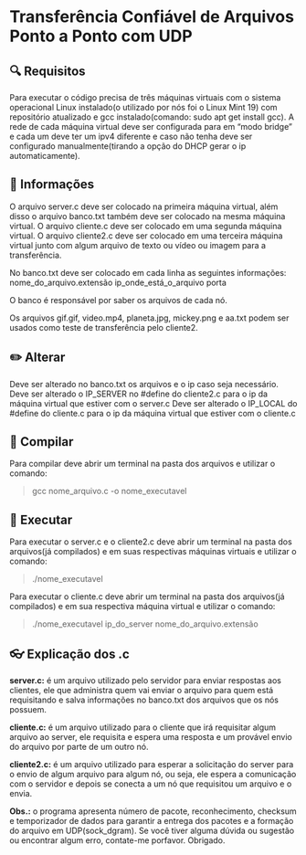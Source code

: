 # Transferência Confiável de Arquivos Ponto a Ponto com UDP

## :mag: Requisitos
Para executar o código precisa de três máquinas virtuais com o sistema operacional Linux instalado(o utilizado por nós foi o Linux Mint 19) com repositório atualizado e gcc instalado(comando: sudo apt get install gcc). A rede de cada máquina virtual deve ser configurada para em “modo bridge” e cada um deve ter um ipv4 diferente e caso não tenha deve ser configurado manualmente(tirando a opção do DHCP gerar o ip automaticamente).

## :bell: Informações
O arquivo server.c deve ser colocado na primeira máquina virtual, além disso o arquivo banco.txt também deve ser colocado na mesma máquina virtual.
O arquivo cliente.c deve ser colocado em uma segunda máquina virtual.
O arquivo cliente2.c deve ser colocado em uma terceira máquina virtual junto com algum arquivo de texto ou vídeo ou imagem para a transferência.

No banco.txt deve ser colocado em cada linha as seguintes informações:
nome_do_arquivo.extensão ip_onde_está_o_arquivo porta

O banco é responsável por saber os arquivos de cada nó.

Os arquivos gif.gif, video.mp4, planeta.jpg, mickey.png e aa.txt podem ser usados como teste de transferência pelo cliente2.

## :pencil2: Alterar
Deve ser alterado no banco.txt os arquivos e o ip caso seja necessário.
Deve ser alterado o IP_SERVER no #define do cliente2.c para o ip da máquina virtual que estiver com o server.c
Deve ser alterado o IP_LOCAL do #define do cliente.c para o ip da máquina virtual que estiver com o cliente.c

## :microscope: Compilar
Para compilar deve abrir um terminal na pasta dos arquivos e utilizar o comando:

> gcc nome_arquivo.c -o nome_executavel

## :bicyclist: Executar
Para executar o server.c e o cliente2.c deve abrir um terminal na pasta dos arquivos(já compilados) e em suas respectivas máquinas virtuais e utilizar o comando:

> ./nome_executavel

Para executar o cliente.c deve abrir um terminal na pasta dos arquivos(já compilados) e em sua respectiva máquina virtual e utilizar o comando:

> ./nome_executavel ip_do_server nome_do_arquivo.extensão

## :eyeglasses: Explicação dos .c
**server.c:** é um arquivo utilizado pelo servidor para enviar respostas aos clientes, ele que administra quem vai enviar o arquivo para quem está requisitando e salva informações no banco.txt dos arquivos que os nós possuem.

**cliente.c:** é um arquivo utilizado para o cliente que irá requisitar algum arquivo ao server, ele requisita e espera uma resposta e um provável envio do arquivo por parte de um outro nó.

**cliente2.c:** é um arquivo utilizado para esperar a solicitação do server para o envio de algum arquivo para algum nó, ou seja, ele espera a comunicação com o servidor e depois se conecta a um nó que requisitou um arquivo e o envia.

**Obs.:** o programa apresenta número de pacote, reconhecimento, checksum e temporizador de dados para garantir a entrega dos pacotes e a formação do arquivo em UDP(sock_dgram).
Se você tiver alguma dúvida ou sugestão ou encontrar algum erro, contate-me porfavor. Obrigado.
